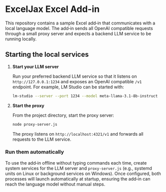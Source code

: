 # ExcelJax Excel Add-in

This repository contains a sample Excel add‑in that communicates with a local language model. The add‑in sends all OpenAI compatible requests through a small proxy server and expects a backend LLM service to be running locally.

## Starting the local services

1. **Start your LLM server**
   
   Run your preferred backend LLM service so that it listens on `http://127.0.0.1:1234` and exposes an OpenAI compatible `/v1` endpoint. For example, LM Studio can be started with:
   
   ```bash
   lm-studio --server --port 1234 --model meta-llama-3.1-8b-instruct
   ```

2. **Start the proxy**
   
   From the project directory, start the proxy server:
   
   ```bash
   node proxy-server.js
   ```

   The proxy listens on `http://localhost:4321/v1` and forwards all requests to the LLM service.

### Run them automatically

To use the add‑in offline without typing commands each time, create system services for the LLM server and `proxy-server.js` (e.g., systemd units on Linux or background services on Windows). Once configured, both processes will launch automatically at startup, ensuring the add‑in can reach the language model without manual steps.
